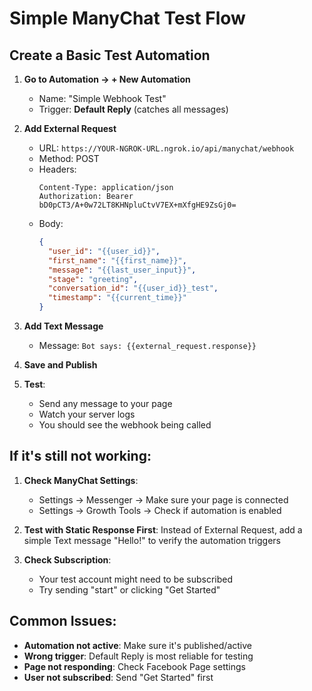 # Simple ManyChat Test Flow

## Create a Basic Test Automation

1. **Go to Automation → + New Automation**
   - Name: "Simple Webhook Test"
   - Trigger: **Default Reply** (catches all messages)

2. **Add External Request**
   - URL: `https://YOUR-NGROK-URL.ngrok.io/api/manychat/webhook`
   - Method: POST
   - Headers:
     ```
     Content-Type: application/json
     Authorization: Bearer bD0pCT3/A+0w72LT8KHNpluCtvV7EX+mXfgHE9ZsGj0=
     ```
   - Body:
     ```json
     {
       "user_id": "{{user_id}}",
       "first_name": "{{first_name}}",
       "message": "{{last_user_input}}",
       "stage": "greeting",
       "conversation_id": "{{user_id}}_test",
       "timestamp": "{{current_time}}"
     }
     ```

3. **Add Text Message**
   - Message: `Bot says: {{external_request.response}}`

4. **Save and Publish**

5. **Test**:
   - Send any message to your page
   - Watch your server logs
   - You should see the webhook being called

## If it's still not working:

1. **Check ManyChat Settings**:
   - Settings → Messenger → Make sure your page is connected
   - Settings → Growth Tools → Check if automation is enabled

2. **Test with Static Response First**:
   Instead of External Request, add a simple Text message "Hello!" to verify the automation triggers

3. **Check Subscription**:
   - Your test account might need to be subscribed
   - Try sending "start" or clicking "Get Started"

## Common Issues:

- **Automation not active**: Make sure it's published/active
- **Wrong trigger**: Default Reply is most reliable for testing
- **Page not responding**: Check Facebook Page settings
- **User not subscribed**: Send "Get Started" first